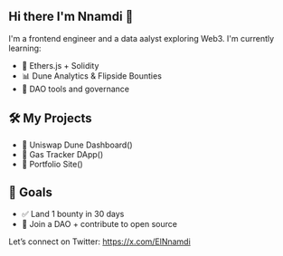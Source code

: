 ## Hi there I'm Nnamdi 👋

I'm a frontend engineer and a data aalyst exploring Web3.
I'm currently learning:
- 🔧 Ethers.js + Solidity
- 📊 Dune Analytics & Flipside Bounties
- 🧩 DAO tools and governance

## 🛠️ My Projects
- 🧱 Uniswap Dune Dashboard()
- 🧮 Gas Tracker DApp()
- 📁 Portfolio Site()

## 🚀 Goals
- ✅ Land 1 bounty in 30 days  
- 🤝 Join a DAO + contribute to open source  

Let’s connect on Twitter: https://x.com/ElNnamdi

<!--
**Nnamdi8/Nnamdi8** is a ✨ _special_ ✨ repository because its `README.md` (this file) appears on your GitHub profile.

Here are some ideas to get you started:

- 🔭 I’m currently working on ...
- 🌱 I’m currently learning ...
- 👯 I’m looking to collaborate on ...
- 🤔 I’m looking for help with ...
- 💬 Ask me about ...
- 📫 How to reach me: ...
- 😄 Pronouns: ...
- ⚡ Fun fact: ...
-->
